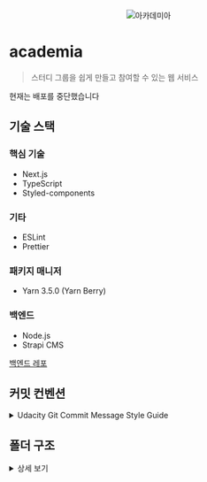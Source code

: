 <br />
<div style="display: flex; justify-content: center">
	<img src="https://img1.daumcdn.net/thumb/R1280x0/?scode=mtistory2&fname=https%3A%2F%2Fblog.kakaocdn.net%2Fdn%2FbUOKrx%2Fbtsij87unuN%2FerKdHnlntuhAuH2ki3BYuK%2Fimg.png" alt="아카데미아">
</div>

# academia
> 스터디 그룹을 쉽게 만들고 참여할 수 있는 웹 서비스

현재는 배포를 중단했습니다

## 기술 스택
### 핵심 기술
- Next.js
- TypeScript
- Styled-components
### 기타
- ESLint
- Prettier
### 패키지 매니저
- Yarn 3.5.0 (Yarn Berry)
### 백엔드
- Node.js
- Strapi CMS

[백엔드 레포](https://github.com/jong-k/academia-server)

## 커밋 컨벤션
<details>
	<summary>Udacity Git Commit Message Style Guide</summary>

- feat: A new feature
- fix: A bug fix
- docs: Changes to documentation
- style: Formatting, missing semi colons, etc; no code change
- refactor: Refactoring production code
- test: Adding tests, refactoring test; no production code change
- chore: Updating build tasks, package manager configs, etc; no production code change

</details>

## 폴더 구조
<details>
	<summary>상세 보기</summary>

<pre>
./
├─components
│  ├─ Banner : 랜딩페이지 상단 배너
│  ├─ Footer : 푸터
│  ├─ ForumDashboard : 마이페이지 컴포넌트
│  ├─ ForumItem : 게시판의 카드 컴포넌트
│  ├─ ForumMap : 포럼 주소
│  ├─ Header : GNB
│  ├─ ImgUpload : 이미지 업로드 컴포넌트
│  ├─ Layout : 전체 레이아웃 컴포넌트
│  ├─ LoadingSpinner : 로딩 스피너 컴포넌트
│  ├─ Modal : 모달 컴포넌트
│  ├─ Pagination : 페이지네이션 컴포넌트
│  └─ SearchBar : 검색창 컴포넌트
│
├─config : 환경 변수를 간소화하고 설정 변수를 보관
├─context : useContext 훅으로 사용할 컨텍스트 보관
│  └─ AuthContext.ts : 로그인, 회원가입, 로그인 유지를 위한 컨텍스트
├─enum : 문자열 상수화
├─hooks
│  ├─ useLogin.ts : 로그인 훅
│  └─ useSignup.ts : 회원가입 훅
│
├─pages
│  ├─ 404.tsx : 커스텀 에러 페이지
│  ├─ about.tsx : 소개 페이지
│  ├─ index.tsx : 랜딩 페이지
│  ├─ _app.tsx
│  ├─ _document.tsx
│  │  
│  ├─account
│  ├─ login.tsx : 로그인 페이지
│  ├─ mypage.tsx : 마이페이지
│  ├─ signup.tsx : 회원가입 페이지
│  │      
│  ├─api : 내장 API
│  ├─ cors.ts : CORS 에러 대응을 위한 미들웨어
│  ├─ login.ts : 로그인 후 cookie에 jwt token을 전달하는 API
│  ├─ logout.ts : 로그아웃 후 cookie를 비우는 API
│  ├─ signup.ts : 회원가입 후 cookie에 jwt token을 전달하는 API
│  ├─ user.ts : 로그인 유지를 위한 API
│  │      
│  └─forums : 포럼(스터디) 게시판 페이지
│      ├─ add.tsx : 게시글 작성 페이지
│      ├─ index.tsx : 게시판 페이지
│      ├─ search.tsx : 검색결과 페이지
│      ├─ [forumId].tsx : 게시글 상세 페이지
│      │  
│      └─edit
│         └─ [forumId].tsx : 게시글 수정 페이지
│          
├─styles : 스타일 보관
│  ├─ breakPoints.ts : 반응형 지원을 위한 break point
│  ├─ fonts.module.css : 기본 글꼴 제공
│  ├─ global.ts : 전역 스타일
│  ├─ theme.ts : styled-component 의 동적 스타일링을 위한 전역 스타일 
│  │  
│  ├─common : 전역 style 컴포넌트
│  │  ├─ AuthForm.styled.ts
│  │  ├─ Button.styled.ts
│  │  └─ ForumForm.styled.ts
│  │      
│  └─pages : 페이지 style 컴포넌트
│    ├─ ForumIdPage.styled.ts
│    ├─ HomePage.styled.ts
│    └─ Mypage.styled.ts
│          
├─types
│    └─ index.ts
│      
└─utils
    └─ index.ts

</pre>

</details>
